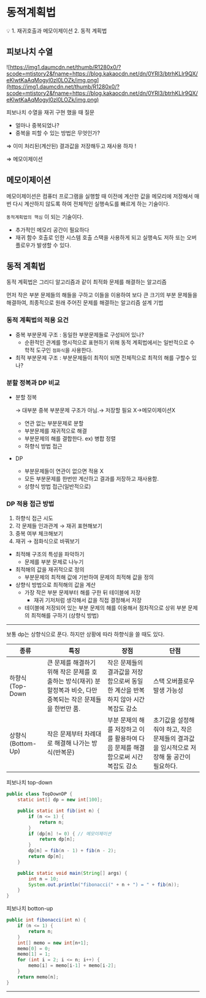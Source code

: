# 동적계획법

<aside>
💡 1. 재귀호출과 메모이제이션
2. 동적 계획법

</aside>

## 피보나치 수열

![https://img1.daumcdn.net/thumb/R1280x0/?scode=mtistory2&fname=https://blog.kakaocdn.net/dn/0YRl3/btrhKLlr9QX/eKlwtKaAqMogyl0zI0LOZk/img.png](https://img1.daumcdn.net/thumb/R1280x0/?scode=mtistory2&fname=https://blog.kakaocdn.net/dn/0YRl3/btrhKLlr9QX/eKlwtKaAqMogyl0zI0LOZk/img.png)

피보나치 수열을 재귀 구현 했을 때 질문

- 얼마나 중복되었나?
- 중복을 피할 수 있는 방법은 무엇인가?

⇒ 이미 처리된(계산된) 결과값을 저장해두고 재사용 하자 !

⇒ 메모이제이션

## 메모이제이션

메모이제이션은 컴퓨터 프로그램을 실행할 때 이전에 계산한 값을 메모리에 저장해서 매번 다시 계산하지 않도록 하여 전체적인 실행속도를 빠르게 하는 기술이다.

`동적계획법의 핵심` 이 되는 기술이다.

- 추가적인 메모리 공간이 필요하다
- 재귀 함수 호출로 인한 시스템 호출 스택을 사용하게 되고 실행속도 저하 또는 오버플로우가 발생할 수 있다.

## 동적 계획법

동적 계획법은 그리디 알고리즘과 같이 최적화 문제를 해결하는 알고리즘

먼저 작은 부분 문제들의 해들을 구하고 이들을 이용하여 보다 큰 크기의 부분 문제들을 해결하여, 최종적으로 원래 주어진 문제를 해결하는 알고리즘 설계 기법

### 동적 계획법의 적용 요건

- 중복 부분문제 구조 : 동일한 부분문제들로 구성되어 있나?
    - 순환적인 관계를 명시적으로 표현하기 위해 동적 계획법에서는 일반적으로 수학적 도구인 `점화식`을 사용한다.
- 최적 부분문제 구조 : 부분문제들이 최적이 되면 전체적으로 최적의 해를 구할수 있나?

### 분할 정복과 DP 비교

- 분할 정복
    
    → 대부분 중복 부분문제 구조가 아님.→ 저장할 필요 X→메모이제이션X
    
    - 연관 없는 부분문제로 분할
    - 부분문제를 재귀적으로 해결
    - 부분문제의  해를 결합한다. ex) 병합 정렬
    - 하향식 방법 접근
- DP
    - 부분문제들이 연관이 없으면 적용 X
    - 모든 부분문제를 한번만 계산하고 결과를 저장하고 재사용함.
    - 상향식 방법 접근(일반적으로)

### DP 적용 접근 방법

1. 하향식 접근 시도
2. 각 문제들 인과관계 → 재귀 표현해보기
3. 중복 여부 체크해보기
4. 재귀 → 점화식으로 바꿔보기

- 최적해 구조의 특성을 파악하기
    - 문제를 부분 문제로 나누기
- 최적해의 값을 재귀적으로 정의
    - 부분문제의 최적해 값에 기반하여 문제의 최적해 값을 정의
- 상향식 방법으로 최적해의 값을 계산
    - 가장 작은 부분 문제부터 해를 구한 뒤 테이블에 저장
        - 재귀 기저처럼 생각해서 값을 직접 결정해서 저장
    - 테이블에 저장되어 있는 부분 문제의 해를 이용해서 점차적으로 상위 부분 문제의 최적해를 구하기 (상향식 방법)

---

보통 dp는 상향식으로 푼다. 하지만 상황에 따라 하향식을 쓸 때도 있다.

 

| 종류 | 특징 | 장점 | 단점 |
| --- | --- | --- | --- |
| 하향식(Top-Down | 큰 문제를 해결하기 위해 작은 문제를 호출하는 방식(재귀) 분할정복과 비슷, 다만 중복되는 작은 문제들을 한번만 품. | 작은 문제들의 결과값을 저장함으로써 동일한 계산을 반복하지 않아 시간 복잡도 감소 | 스택 오버플로우 발생 가능성 |
| 상향식(Bottom-Up) | 작은 문제부터 차례대로 해결해 나가는 방식(반복문) | 부분 문제의 해를 저장하고 이를 활용하여 다음 문제를 해결함으로써 시간 복잡도 감소 | 초기값을 설정해줘야 하고, 작은 문제들의 결과값을 임시적으로 저장해 둘 공간이 필요하다.  |

피보나치 top-down

```java
public class TopDownDP {
    static int[] dp = new int[100];

    public static int fib(int n) {
        if (n <= 1) {
            return n;
        }
        if (dp[n] != 0) { // 메모이제이션
            return dp[n];
        }
        dp[n] = fib(n - 1) + fib(n - 2);
        return dp[n];
    }

    public static void main(String[] args) {
        int n = 10;
        System.out.println("fibonacci(" + n + ") = " + fib(n));
    }
}
```

피보나치 botton-up

```java
public int fibonacci(int n) {
    if (n <= 1) {
        return n;
    }
    int[] memo = new int[n+1];
    memo[0] = 0;
    memo[1] = 1;
    for (int i = 2; i <= n; i++) {
        memo[i] = memo[i-1] + memo[i-2];
    }
    return memo[n];
}
```

---